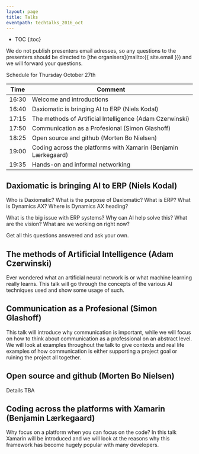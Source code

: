 ```yaml
---
layout: page
title: Talks
eventpath: techtalks_2016_oct
---
```


* TOC
{:toc}



We do not publish presenters email adresses, so any questions to the presenters should be directed to [the organisers](mailto:{{ site.email }}) and we will forward your questions.


Schedule for Thursday October 27th 


| Time  | Comment |
| ------------- | ------------- |
| 16:30 | Welcome and introductions |
| 16:40 | Daxiomatic is bringing AI to ERP (Niels Kodal) |
| 17:15 | The methods of Artificial Intelligence (Adam Czerwinski) |
| 17:50 | Communication as a Profesional (Simon Glashoff) |
| 18:25 | Open source and github (Morten Bo Nielsen) |
| 19:00 | Coding across the platforms with Xamarin (Benjamin Lærkegaard) |
| 19:35 | Hands-on and informal networking |


Daxiomatic is bringing AI to ERP (Niels Kodal)
-----------------------------------------------

Who is Daxiomatic? What is the purpose of Daxiomatic? What is ERP? What is Dynamics AX? Where is Dynamics AX heading?

What is the big issue with ERP systems? Why can AI help solve this? What are the vision? What are we working on right now?

Get all this questions answered and ask your own.


The methods of Artificial Intelligence (Adam Czerwinski)
--------------------------------------
 
Ever wondered what an artificial neural network is or what machine learning really learns. This talk will go through the concepts of the various AI techniques used and show some usage of such. 


Communication as a Profesional (Simon Glashoff)
---------------------------------

This talk will introduce why communication is important, while we will focus on how to think about communication as a professional on an abstract level. We will look at examples throughout the talk to give contexts and real life examples of how communication is either supporting a project goal or ruining the project all together.


Open source and github (Morten Bo Nielsen)
----------------------------------------------

Details TBA

Coding across the platforms with Xamarin (Benjamin Lærkegaard)
--------------------------------------------

Why focus on a platform when you can focus on the code? In this talk Xamarin will be introduced and we will look at the reasons why this framework has become hugely popular with many developers.
